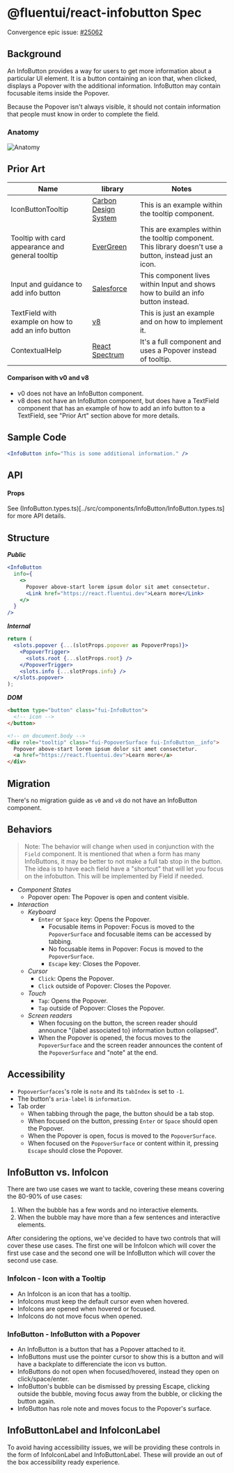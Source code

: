 # @fluentui/react-infobutton Spec

Convergence epic issue: [#25062](https://github.com/microsoft/fluentui/issues/25062)

## Background

An InfoButton provides a way for users to get more information about a particular UI element. It is a button containing an icon that, when clicked, displays a Popover with the additional information. InfoButton may contain focusable items inside the Popover.

Because the Popover isn't always visible, it should not contain information that people must know in order to complete the field.

### Anatomy

![Anatomy](./etc/images/anatomy.png)

## Prior Art

| Name                                                | library                                                                               | Notes                                                                                                    |
| --------------------------------------------------- | ------------------------------------------------------------------------------------- | -------------------------------------------------------------------------------------------------------- |
| IconButtonTooltip                                   | [Carbon Design System](https://www.carbondesignsystem.com/components/tooltip/usage)   | This is an example within the tooltip component.                                                         |
| Tooltip with card appearance and general tooltip    | [EverGreen](https://evergreen.segment.com/components/tooltip)                         | This are examples within the tooltip component. This library doesn't use a button, instead just an icon. |
| Input and guidance to add info button               | [Salesforce](https://www.lightningdesignsystem.com/components/input/)                 | This component lives within Input and shows how to build an info button instead.                         |
| TextField with example on how to add an info button | [v8](https://developer.microsoft.com/en-us/fluentui#/controls/web/textfield)          | This is just an example and on how to implement it.                                                      |
| ContextualHelp                                      | [React Spectrum](https://react-spectrum.adobe.com/react-spectrum/ContextualHelp.html) | It's a full component and uses a Popover instead of tooltip.                                             |

#### Comparison with v0 and v8

- v0 does not have an InfoButton component.
- v8 does not have an InfoButton component, but does have a TextField component that has an example of how to add an info button to a TextField, see "Prior Art" section above for more details.

## Sample Code

```jsx
<InfoButton info="This is some additional information." />
```

## API

#### Props

See (InfoButton.types.ts)[../src/components/InfoButton/InfoButton.types.ts] for more API details.

## Structure

_**Public**_

```jsx
<InfoButton
  info={
    <>
      Popover above-start lorem ipsum dolor sit amet consectetur.
      <Link href="https://react.fluentui.dev">Learn more</Link>
    </>
  }
/>
```

_**Internal**_

```jsx
return (
  <slots.popover {...(slotProps.popover as PopoverProps)}>
    <PopoverTrigger>
      <slots.root {...slotProps.root} />
    </PopoverTrigger>
    <slots.info {...slotProps.info} />
  </slots.popover>
);
```

_**DOM**_

```html
<button type="button" class="fui-InfoButton">
  <!-- icon -->
</button>

<!-- on document.body -->
<div role="tooltip" class="fui-PopoverSurface fui-InfoButton__info">
  Popover above-start lorem ipsum dolor sit amet consectetur.
  <a href="https://react.fluentui.dev">Learn more</a>
</div>
```

## Migration

There's no migration guide as `v0` and `v8` do not have an InfoButton component.

## Behaviors

> Note: The behavior will change when used in conjunction with the `Field` component. It is mentioned that when a form has many InfoButtons, it may be better to not make a full tab stop in the button. The idea is to have each field have a "shortcut" that will let you focus on the infobutton. This will be implemented by Field if needed.

- _Component States_
  - Popover open: The Popover is open and content visible.
- _Interaction_
  - _Keyboard_
    - `Enter` or `Space` key: Opens the Popover.
      - Focusable items in Popover: Focus is moved to the `PopoverSurface` and focusable items can be accessed by tabbing.
      - No focusable items in Popover: Focus is moved to the `PopoverSurface`.
      - `Escape` key: Closes the Popover.
  - _Cursor_
    - `Click`: Opens the Popover.
    - `Click` outside of Popover: Closes the Popover.
  - _Touch_
    - `Tap`: Opens the Popover.
    - `Tap` outside of Popover: Closes the Popover.
  - _Screen readers_
    - When focusing on the button, the screen reader should announce "{label associated to} information button collapsed".
    - When the Popover is opened, the focus moves to the `PopoverSurface` and the screen reader announces the content of the `PopoverSurface` and "note" at the end.

## Accessibility

- `PopoverSurfaces`'s role is `note` and its `tabIndex` is set to `-1`.
- The button's `aria-label` is `information`.
- Tab order
  - When tabbing through the page, the button should be a tab stop.
  - When focused on the button, pressing `Enter` or `Space` should open the Popover.
  - When the Popover is open, focus is moved to the `PopoverSurface`.
  - When focused on the `PopoverSurface` or content within it, pressing `Escape` should close the Popover.

## InfoButton vs. InfoIcon

There are two use cases we want to tackle, covering these means covering the 80-90% of use cases:

1. When the bubble has a few words and no interactive elements.
2. When the bubble may have more than a few sentences and interactive elements.

After considering the options, we've decided to have two controls that will cover these use cases. The first one will be InfoIcon which will cover the first use case and the second one will be InfoButton which will cover the second use case.

### InfoIcon - Icon with a Tooltip

- An InfoIcon is an icon that has a tooltip.
- InfoIcons must keep the default cursor even when hovered.
- InfoIcons are opened when hovered or focused.
- InfoIcons do not move focus when opened.

### InfoButton - InfoButton with a Popover

- An InfoButton is a button that has a Popover attached to it.
- InfoButtons must use the pointer cursor to show this is a button and will have a backplate to differenciate the icon vs button.
- InfoButtons do not open when focused/hovered, instead they open on click/space/enter.
- InfoButton's bubble can be dismissed by pressing Escape, clicking outside the bubble, moving focus away from the bubble, or clicking the button again.
- InfoButton has role note and moves focus to the Popover's surface.

## InfoButtonLabel and InfoIconLabel

To avoid having accessibility issues, we will be providing these controls in the form of InfoIconLabel and InfoButtonLabel. These will provide an out of the box accessibility ready experience.
